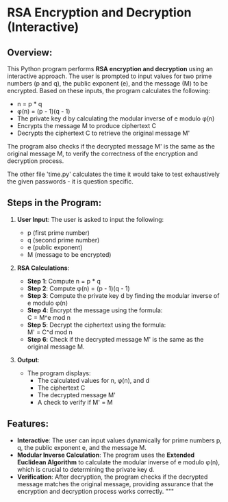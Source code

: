 
# RSA Encryption and Decryption (Interactive)

## Overview:
This Python program performs **RSA encryption and decryption** using an interactive approach. The user is prompted to input values for two prime numbers (p and q), the public exponent (e), and the message (M) to be encrypted. Based on these inputs, the program calculates the following:
- n = p * q
- φ(n) = (p - 1)(q - 1)
- The private key d by calculating the modular inverse of e modulo φ(n)
- Encrypts the message M to produce ciphertext C
- Decrypts the ciphertext C to retrieve the original message M'

The program also checks if the decrypted message M' is the same as the original message M, to verify the correctness of the encryption and decryption process.

The other file 'time.py' calculates the time it would take to test exhaustively the given passwords - it is question specific.

## Steps in the Program:
1. **User Input**: The user is asked to input the following:
   - p (first prime number)
   - q (second prime number)
   - e (public exponent)
   - M (message to be encrypted)
   
2. **RSA Calculations**:
   - **Step 1**: Compute n = p * q
   - **Step 2**: Compute φ(n) = (p - 1)(q - 1)
   - **Step 3**: Compute the private key d by finding the modular inverse of e modulo φ(n)
   - **Step 4**: Encrypt the message using the formula:  
     C = M^e mod n
   - **Step 5**: Decrypt the ciphertext using the formula:  
     M' = C^d mod n
   - **Step 6**: Check if the decrypted message M' is the same as the original message M.

3. **Output**:
   - The program displays:
     - The calculated values for n, φ(n), and d
     - The ciphertext C
     - The decrypted message M'
     - A check to verify if M' = M

## Features:
- **Interactive**: The user can input values dynamically for prime numbers p, q, the public exponent e, and the message M.
- **Modular Inverse Calculation**: The program uses the **Extended Euclidean Algorithm** to calculate the modular inverse of e modulo φ(n), which is crucial to determining the private key d.
- **Verification**: After decryption, the program checks if the decrypted message matches the original message, providing assurance that the encryption and decryption process works correctly.
"""


